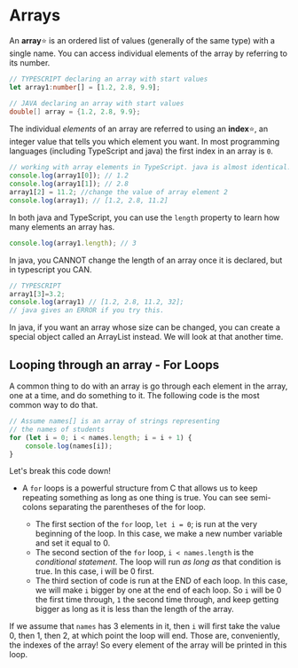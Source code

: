 # Arrays

An **array**:star: is an ordered list of values (generally of the same type) with a single name. You can access individual elements of the array by referring to its number.

```ts
// TYPESCRIPT declaring an array with start values
let array1:number[] = [1.2, 2.8, 9.9];
```

```java
// JAVA declaring an array with start values
double[] array = {1.2, 2.8, 9.9};
```
The individual *elements* of an array are referred to using an **index**:star:, an integer value that tells you which element you want. In most programming languages (including TypeScript and java) the first index in an array is `0`.

```ts
// working with array elements in TypeScript. java is almost identical.
console.log(array1[0]); // 1.2
console.log(array1[1]); // 2.8
array1[2] = 11.2; //change the value of array element 2
console.log(array1); // [1.2, 2.8, 11.2]
```

In both java and TypeScript, you can use the `length` property to learn how many elements an array has.

```ts
console.log(array1.length); // 3
```

In java, you CANNOT change the length of an array once it is declared, but in typescript you CAN.

```ts
// TYPESCRIPT
array1[3]=3.2;
console.log(array1) // [1.2, 2.8, 11.2, 32];
// java gives an ERROR if you try this.
```

In java, if you want an array whose size can be changed, you can create a special object called an ArrayList instead. We will look at that another time.

## Looping through an array - For Loops

A common thing to do with an array is go through each element in the array, one at a time, and do something to it. The following code is the most common way to do that.

```ts
// Assume names[] is an array of strings representing
// the names of students
for (let i = 0; i < names.length; i = i + 1) {
    console.log(names[i]);
}
```
Let's break this code down!

* A `for` loops is a powerful structure from C that allows us to keep repeating something as long as one thing is true. You can see semi-colons separating the parentheses of the for loop.

    * The first section of the `for` loop, `let i = 0`; is run at the very beginning of the loop. In this case, we make a new number variable and set it equal to 0.
    * The second section of the `for` loop, `i < names.length` is the *conditional statement*. The loop will run *as long as* that condition is true. In this case, i will be 0 first.
    * The third section of code is run at the END of each loop. In this case, we will make `i` bigger by one at the end of each loop. So `i` will be 0 the first time through, `1` the second time through, and keep getting bigger as long as it is less than the length of the array.

If we assume that `names` has 3 elements in it, then `i` will first take the value 0, then 1, then 2, at which point the loop will end. Those are, conveniently, the indexes of the array! So every element of the array will be printed in this loop.